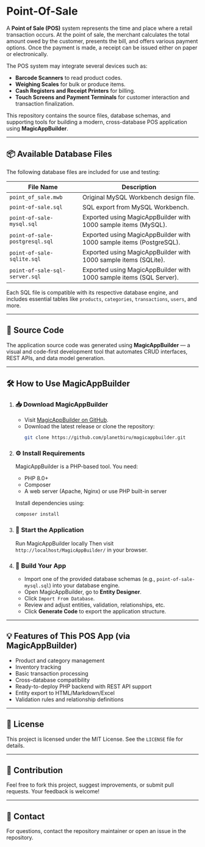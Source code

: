 # Point-Of-Sale

A **Point of Sale (POS)** system represents the time and place where a retail transaction occurs. At the point of sale, the merchant calculates the total amount owed by the customer, presents the bill, and offers various payment options. Once the payment is made, a receipt can be issued either on paper or electronically.

The POS system may integrate several devices such as:
- **Barcode Scanners** to read product codes.
- **Weighing Scales** for bulk or produce items.
- **Cash Registers and Receipt Printers** for billing.
- **Touch Screens and Payment Terminals** for customer interaction and transaction finalization.

This repository contains the source files, database schemas, and supporting tools for building a modern, cross-database POS application using **MagicAppBuilder**.

---

## 📦 Available Database Files

The following database files are included for use and testing:

| File Name                       | Description                                                        |
|---------------------------------|--------------------------------------------------------------------|
| `point_of_sale.mwb`             | Original MySQL Workbench design file.                              |
| `point-of-sale.sql`             | SQL export from MySQL Workbench.                                   |
| `point-of-sale-mysql.sql`       | Exported using MagicAppBuilder with 1000 sample items (MySQL).     |
| `point-of-sale-postgresql.sql`  | Exported using MagicAppBuilder with 1000 sample items (PostgreSQL).|
| `point-of-sale-sqlite.sql`      | Exported using MagicAppBuilder with 1000 sample items (SQLite).    |
| `point-of-sale-sql-server.sql`  | Exported using MagicAppBuilder with 1000 sample items (SQL Server).|

Each SQL file is compatible with its respective database engine, and includes essential tables like `products`, `categories`, `transactions`, `users`, and more.

---

## 🧩 Source Code

The application source code was generated using **MagicAppBuilder** — a visual and code-first development tool that automates CRUD interfaces, REST APIs, and data model generation.

---

## 🛠 How to Use MagicAppBuilder

1. ### 📥 Download MagicAppBuilder
   - Visit [MagicAppBuilder on GitHub](https://github.com/planetbiru/magicappbuilder).
   - Download the latest release or clone the repository:
     ```bash
     git clone https://github.com/planetbiru/magicappbuilder.git
     ```

2. ### ⚙️ Install Requirements
   MagicAppBuilder is a PHP-based tool. You need:
   - PHP 8.0+
   - Composer
   - A web server (Apache, Nginx) or use PHP built-in server

   Install dependencies using:
   ```bash
   composer install

3. ### 🚀 Start the Application

   Run MagicAppBuilder locally
   Then visit `http://localhost/MagicAppBuilder/` in your browser.

4. ### 🧱 Build Your App

   * Import one of the provided database schemas (e.g., `point-of-sale-mysql.sql`) into your database engine.
   * Open MagicAppBuilder, go to **Entity Designer**.
   * Click `Import From Database`.
   * Review and adjust entities, validation, relationships, etc.
   * Click **Generate Code** to export the application structure.

---

## 💡 Features of This POS App (via MagicAppBuilder)

* Product and category management
* Inventory tracking
* Basic transaction processing
* Cross-database compatibility
* Ready-to-deploy PHP backend with REST API support
* Entity export to HTML/Markdown/Excel
* Validation rules and relationship definitions

---

## 📜 License

This project is licensed under the MIT License. See the `LICENSE` file for details.

---

## 🤝 Contribution

Feel free to fork this project, suggest improvements, or submit pull requests. Your feedback is welcome!

---

## 📧 Contact

For questions, contact the repository maintainer or open an issue in the repository.

